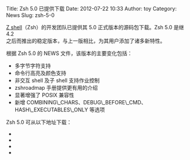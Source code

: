 Title: Zsh 5.0 已提供下载
Date: 2012-07-22 10:33
Author: toy
Category: News
Slug: zsh-5-0

[Z shell][z]（Zsh）的开发团队已提供其 5.0 正式版本的源码包下载。Zsh 5.0
是继 4.2  
之后而推出的稳定版本，与上一版相比，为其用户添加了诸多新特性。

根据 Zsh 5.0 的 NEWS 文件，该版本的主要变化包括：

* 多字节字符支持  
* 命令行高亮及颜色支持  
* 非交互 shell 及子 shell 支持作业控制  
* zshroadmap 手册提供更有用的介绍  
* 显著增强了 POSIX 兼容性  
* 新增
COMBINING\\\_CHARS、DEBUG\\\_BEFORE\\\_CMD、HASH\\\_EXECUTABLES\\\_ONLY
等选项

Zsh 5.0 可从以下地址下载：

*  
*  
*  
*

[z]: http://www.zsh.org
